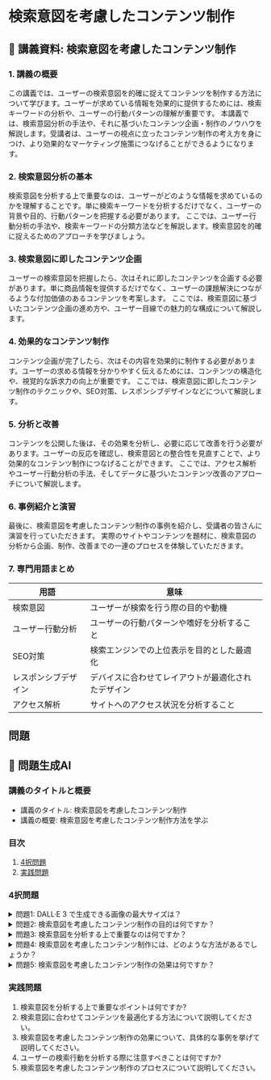 # 検索意図を考慮したコンテンツ制作

## 📝 講義資料: 検索意図を考慮したコンテンツ制作

<a id="introduction"></a>
### 1. 講義の概要

この講義では、ユーザーの検索意図を的確に捉えてコンテンツを制作する方法について学びます。ユーザーが求めている情報を効果的に提供するためには、検索キーワードの分析や、ユーザーの行動パターンの理解が重要です。
本講義では、検索意図分析の手法や、それに基づいたコンテンツ企画・制作のノウハウを解説します。受講者は、ユーザーの視点に立ったコンテンツ制作の考え方を身につけ、より効果的なマーケティング施策につなげることができるようになります。

<a id="topic1"></a>
### 2. 検索意図分析の基本

検索意図を分析する上で重要なのは、ユーザーがどのような情報を求めているのかを理解することです。単に検索キーワードを分析するだけでなく、ユーザーの背景や目的、行動パターンを把握する必要があります。
ここでは、ユーザー行動分析の手法や、検索キーワードの分類方法などを解説します。検索意図を的確に捉えるためのアプローチを学びましょう。

<a id="topic2"></a>
### 3. 検索意図に即したコンテンツ企画

ユーザーの検索意図を把握したら、次はそれに即したコンテンツを企画する必要があります。単に商品情報を提供するだけでなく、ユーザーの課題解決につながるような付加価値のあるコンテンツを考案します。
ここでは、検索意図に基づいたコンテンツ企画の進め方や、ユーザー目線での魅力的な構成について解説します。

<a id="topic3"></a>
### 4. 効果的なコンテンツ制作

コンテンツ企画が完了したら、次はその内容を効果的に制作する必要があります。ユーザーの求める情報を分かりやすく伝えるためには、コンテンツの構造化や、視覚的な訴求力の向上が重要です。
ここでは、検索意図に即したコンテンツ制作のテクニックや、SEO対策、レスポンシブデザインなどについて解説します。

<a id="topic4"></a>
### 5. 分析と改善 

コンテンツを公開した後は、その効果を分析し、必要に応じて改善を行う必要があります。ユーザーの反応を確認し、検索意図との整合性を見直すことで、より効果的なコンテンツ制作につなげることができます。
ここでは、アクセス解析やユーザー行動分析の手法、そしてデータに基づいたコンテンツ改善のアプローチについて解説します。

<a id="topic5"></a>
### 6. 事例紹介と演習

最後に、検索意図を考慮したコンテンツ制作の事例を紹介し、受講者の皆さんに演習を行っていただきます。
実際のサイトやコンテンツを題材に、検索意図の分析から企画、制作、改善までの一連のプロセスを体験していただきます。

### 7. 専門用語まとめ

|用語|意味|
|---|---|
|検索意図|ユーザーが検索を行う際の目的や動機|
|ユーザー行動分析|ユーザーの行動パターンや嗜好を分析すること|
|SEO対策|検索エンジンでの上位表示を目的とした最適化|
|レスポンシブデザイン|デバイスに合わせてレイアウトが最適化されたデザイン|
|アクセス解析|サイトへのアクセス状況を分析すること|

## 問題

## 📝 問題生成AI

<a id="introduction"></a>
### 講義のタイトルと概要

- 講義のタイトル: 検索意図を考慮したコンテンツ制作
- 講義の概要: 検索意図を考慮したコンテンツ制作方法を学ぶ

### 目次

1. [4択問題](#multiple-choice-questions)
2. [実践問題](#practice-problems)

<a id="multiple-choice-questions"></a>
### 4択問題

<details>
<summary>問題1: DALL·E 3 で生成できる画像の最大サイズは？</summary>

- a. 512x512
- b. 1024x1024 
- c. 1792x1792
- d. 2048x2048

<details>
<summary>回答と解説</summary>

回答: b. 1024x1024

DALL·E 3 では、1024x1024, 1024x1792, 1792x1024 の3つのサイズから選択できます。最大サイズは 1792x1024 です。
</details>
</details>

<details>
<summary>問題2: 検索意図を考慮したコンテンツ制作の目的は何ですか？</summary>

- a. ユーザーの検索行動を分析すること
- b. SEOを強化すること
- c. ユーザーのニーズに合ったコンテンツを提供すること
- d. a, b, cすべて

<details>
<summary>回答と解説</summary>

回答: d. a, b, cすべて

検索意図を考慮したコンテンツ制作の目的は、ユーザーの検索行動を分析し、SEOを強化することで、ユーザーのニーズに合ったコンテンツを提供することです。
</details>
</details>

<details>
<summary>問題3: 検索意図を分析する上で重要なのは何ですか？</summary>

- a. キーワード
- b. ユーザーの検索履歴
- c. ユーザーの検索目的
- d. a, b, cすべて

<details>
<summary>回答と解説</summary>

回答: d. a, b, cすべて

検索意図を分析する上で重要なのは、ユーザーが使用しているキーワード、ユーザーの検索履歴、そしてユーザーの検索目的です。これらの情報を総合的に分析することで、ユーザーのニーズに合ったコンテンツを制作することができます。
</details>
</details>

<details>
<summary>問題4: 検索意図を考慮したコンテンツ制作には、どのような方法があるでしょうか？</summary>

- a. キーワード研究
- b. ユーザーの行動分析
- c. コンテンツの最適化
- d. a, b, cすべて

<details>
<summary>回答と解説</summary>

回答: d. a, b, cすべて

検索意図を考慮したコンテンツ制作には、キーワード研究、ユーザーの行動分析、そしてコンテンツの最適化が重要です。これらの方法を組み合わせることで、ユーザーのニーズに合ったコンテンツを制作することができます。
</details>
</details>

<details>
<summary>問題5: 検索意図を考慮したコンテンツ制作の効果は何ですか？</summary>

- a. ウェブサイトのトラフィックの増加
- b. ユーザーの満足度の向上
- c. コンバージョン率の向上
- d. a, b, cすべて

<details>
<summary>回答と解説</summary>

回答: d. a, b, cすべて

検索意図を考慮したコンテンツ制作の効果は、ウェブサイトのトラフィックの増加、ユーザーの満足度の向上、そしてコンバージョン率の向上です。これらの効果により、ビジネスの成長につながります。
</details>
</details>

<a id="practice-problems"></a>
### 実践問題

1. 検索意図を分析する上で重要なポイントは何ですか?
2. 検索意図に合わせてコンテンツを最適化する方法について説明してください。
3. 検索意図を考慮したコンテンツ制作の効果について、具体的な事例を挙げて説明してください。
4. ユーザーの検索行動を分析する際に注意すべきことは何ですか?
5. 検索意図を考慮したコンテンツ制作のプロセスについて説明してください。